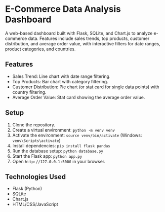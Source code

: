 # E-Commerce Data Analysis Dashboard

A web-based dashboard built with Flask, SQLite, and Chart.js to analyze e-commerce data. Features include sales trends, top products, customer distribution, and average order value, with interactive filters for date ranges, product categories, and countries.

## Features

- Sales Trend: Line chart with date range filtering.
- Top Products: Bar chart with category filtering.
- Customer Distribution: Pie chart (or stat card for single data points) with country filtering.
- Average Order Value: Stat card showing the average order value.

## Setup

1. Clone the repository.
2. Create a virtual environment: `python -m venv venv`
3. Activate the environment: `source venv/bin/activate` (Windows: `venv\Scripts\activate`)
4. Install dependencies: `pip install flask pandas`
5. Run the database setup: `python database.py`
6. Start the Flask app: `python app.py`
7. Open `http://127.0.0.1:5000` in your browser.

## Technologies Used

- Flask (Python)
- SQLite
- Chart.js
- HTML/CSS/JavaScript
